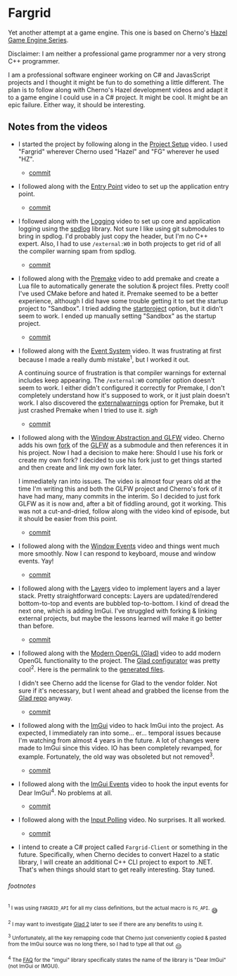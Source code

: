 # Fargrid

Yet another attempt at a game engine. This one is based on Cherno's [Hazel Game Engine Series](https://www.youtube.com/playlist?list=PLlrATfBNZ98dC-V-N3m0Go4deliWHPFwT).

Disclaimer: I am neither a professional game programmer nor a very strong C++ programmer.

I am a professional software engineer working on C# and JavasScript projects and I thought it might be fun to do something a little different. The plan is to follow along with Cherno's Hazel development videos and adapt it to a game engine I could use in a C# project. It might be cool. It might be an epic failure. Either way, it should be interesting.

## Notes from the videos

- I started the project by following along in the [Project Setup](https://www.youtube.com/watch?v=KG8cAGvn9d4&list=PLlrATfBNZ98dC-V-N3m0Go4deliWHPFwT&index=4) video. I used "Fargrid" wherever Cherno used "Hazel" and "FG" wherever he used "HZ".

  - [commit](https://github.com/toverbay/fargrid/commit/99a2bc8522aec981c8acf18860b87e6e66d57259)

- I followed along with the [Entry Point](https://www.youtube.com/watch?v=meARMOmTLgE&list=PLlrATfBNZ98dC-V-N3m0Go4deliWHPFwT&index=5) video to set up the application entry point.

  - [commit](https://github.com/toverbay/fargrid/commit/b75e544c897352924e707d8ecb9b91a7728059ee)

- I followed along with the [Logging](https://www.youtube.com/watch?v=dZr-53LAlOw&list=PLlrATfBNZ98dC-V-N3m0Go4deliWHPFwT&index=6) video to set up core and application logging using the [spdlog](https://github.com/gabime/spdlog) library. Not sure I like using git submodules to bring in spdlog. I'd probably just copy the header, but I'm no C++ expert. Also, I had to use `/external:W0` in both projects to get rid of all the compiler warning spam from spdlog.

  - [commit](https://github.com/toverbay/fargrid/commit/3a2ddbb2dd3af3f159128796c53114eab508cc5d)

- I followed along with the [Premake](https://www.youtube.com/watch?v=sULV3aB2qeU&list=PLlrATfBNZ98dC-V-N3m0Go4deliWHPFwT&index=7) video to add premake and create a Lua file to automatically generate the solution & project files. Pretty cool! I've used CMake before and hated it. Premake seemed to be a better experience, although I did have some trouble getting it to set the startup project to "Sandbox". I tried adding the [startproject](https://premake.github.io/docs/startproject/) option, but it didn't seem to work. I ended up manually setting "Sandbox" as the startup project.

  - [commit](https://github.com/toverbay/fargrid/commit/26f592220c890d8f114b4fd10afeb9448041566f)

- I followed along with the [Event System](https://www.youtube.com/watch?v=xnopUoZbMEk&list=PLlrATfBNZ98dC-V-N3m0Go4deliWHPFwT&index=9) video. It was frustrating at first because I made a really dumb mistake<sup>1</sup>, but I worked it out.

  A continuing source of frustration is that compiler warnings for external includes keep appearing. The `/external:W0` compiler option doesn't seem to work. I either didn't configured it correctly for Premake, I don't completely understand how it's supposed to work, or it just plain doesn't work. I also discovered the [externalwarnings](https://premake.github.io/docs/externalwarnings/) option for Premake, but it just crashed Premake when I tried to use it. *sigh*

  - [commit](https://github.com/toverbay/fargrid/commit/f9f95b16cdff48b428dbb8ce8de859b905010a64)

- I followed along with the [Window Abstraction and GLFW](https://www.youtube.com/watch?v=88dmtleVywk&list=PLlrATfBNZ98dC-V-N3m0Go4deliWHPFwT&index=11) video. Cherno adds his own [fork](https://github.com/TheCherno/glfw) of the [GLFW](https://github.com/glfw/glfw) as a submodule and then references it in his project. Now I had a decision to make here: Should I use his fork or create my own fork? I decided to use his fork just to get things started and then create and link my own fork later.

  I immediately ran into issues. The video is almost four years old at the time I'm writing this and both the GLFW project and Cherno's fork of it have had many, many commits in the interim. So I decided to just fork GLFW as it is now and, after a bit of fiddling around, got it working. This was not a cut-and-dried, follow along with the video kind of episode, but it should be easier from this point.

  - [commit](https://github.com/toverbay/fargrid/commit/55003e556c2392d096d6dd15795b454955b976a0)

- I followed along with the [Window Events](https://www.youtube.com/watch?v=r74WxFMIEdU&list=PLlrATfBNZ98dC-V-N3m0Go4deliWHPFwT&index=12) video and things went much more smoothly. Now I can respond to keyboard, mouse and window events. Yay!

  - [commit](https://github.com/toverbay/fargrid/commit/c4e13bf8a2b3dbf657b2a779aaea8f1ebe6896f2)

- I followed along with the [Layers](https://www.youtube.com/watch?v=_Kj6BSfM6P4&list=PLlrATfBNZ98dC-V-N3m0Go4deliWHPFwT&index=13) video to implement layers and a layer stack. Pretty straightforward concepts: Layers are updated/rendered bottom-to-top and events are bubbled top-to-bottom. I kind of dread the next one, which is adding ImGui. I've struggled with forking & linking external projects, but maybe the lessons learned will make it go better than before.

  - [commit](https://github.com/toverbay/fargrid/commit/2fccebc5ab2830e8afe92f7961d4136885112710)

- I followed along with the [Modern OpenGL (Glad)](https://www.youtube.com/watch?v=HFyHIc89z1g&list=PLlrATfBNZ98dC-V-N3m0Go4deliWHPFwT&index=14) video to add modern OpenGL functionality to the project. The [Glad configurator](https://glad.dav1d.de) was pretty cool<sup>2</sup>. Here is the permalink to the [generated files](https://glad.dav1d.de/#language=c&specification=gl&api=gl%3D4.6&api=gles1%3Dnone&api=gles2%3Dnone&api=glsc2%3Dnone&profile=compatibility&loader=on).

  I didn't see Cherno add the license for Glad to the vendor folder. Not sure if it's necessary, but I went ahead and grabbed the license from the [Glad repo](https://github.com/Dav1dde/glad) anyway.

  - [commit](https://github.com/toverbay/fargrid/commit/19b96efcec6813bdfa008d9742e145d12b3e49c9)

- I followed along with the [ImGui](https://www.youtube.com/watch?v=st4lgNI6_F4&list=PLlrATfBNZ98dC-V-N3m0Go4deliWHPFwT&index=15) video to hack ImGui into the project. As expected, I immediately ran into some... er... temporal issues because I'm watching from almost 4 years in the future. A lot of changes were made to ImGui since this video. IO has been completely revamped, for example. Fortunately, the old way was obsoleted but not removed<sup>3</sup>.

  - [commit](https://github.com/toverbay/fargrid/commit/49e6fee0ed67016ae4fff7728092e91e331af700)

- I followed along with the [ImGui Events](https://www.youtube.com/watch?v=yBP1gSbQPPM&list=PLlrATfBNZ98dC-V-N3m0Go4deliWHPFwT&index=16) video to hook the input events for Dear ImGui<sup>4</sup>. No problems at all.

  - [commit](https://github.com/toverbay/fargrid/commit/ab1d77a8df3aec10942a67e5ddde5a42bcdb552b)

- I followed along with the [Input Polling](https://www.youtube.com/watch?v=yuhNj8yGDJQ&list=PLlrATfBNZ98dC-V-N3m0Go4deliWHPFwT&index=19) video. No surprises. It all worked.

  - [commit]()

- I intend to create a C# project called `Fargrid-Client` or something in the future. Specifically, when Cherno decides to convert Hazel to a static library, I will create an additional C++ CLI project to export to .NET. That's when things should start to get really interesting. Stay tuned.

###### footnotes

  <sup><sup>1</sup> I was using `FARGRID_API` for all my class definitions, but the actual macro is `FG_API`.</sup> :sweat_smile:

  <sup><sup>2</sup> I may want to investigate [Glad 2](https://gen.glad.sh/) later to see if there are any benefits to using it.</sup>

  <sup><sup>3</sup> Unfortunately, all the key remapping code that Cherno just conveniently copied & pasted from the ImGui source was no long there, so I had to type all that out</sup> :unamused:

  <sup><sup>4</sup> The [FAQ](https://github.com/ocornut/imgui/blob/master/docs/FAQ.md#q-what-is-this-library-called) for the "imgui" library specifically states the name of the library is "Dear ImGui" (not ImGui or IMGUI).</sup>
